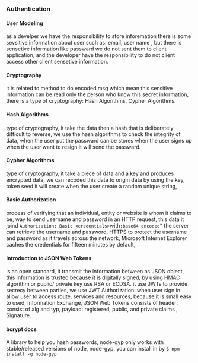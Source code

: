 ### Authentication
#### User Modeling
as a develper we have the responsibility to store inforemation there is some sevsitive information about user such as: email, user name , but there is sensetive information like passward we do not sent them to client application, and the developer have the responsibility to do not client access other client sensetive information.
#### Cryptography
it is related to method to do encoded msg which mean this sensitive information can be read only the person who know this secret information, there is a type of cryptography: Hash Algorithms, Cypher Algorithms.
#### Hash Algorithms
type of cryptography, it take the data then a hash that is deliberately difficult to reverse, we use the hash algorithms to check the integrity of data, when the user put the passward can be stores when the user signs up when the user want to resign it will send the passward.
#### Cypher Algorithms
type of cryptography, it take a piece of data and a key and produces encrypted data, we can recoded this data to origin data by using the key, token seed it will create when the user create a random unique string, 
#### Basic Authorization
 process of verifying that an individual, entity or website is whom it claims to be, way to send username and password in an HTTP request, this data it joind `Authorization: Basic <credentials>`with`:base64 encoded”`  the server can retrieve the username and password, HTTPS to protect the username and password as it travels across the network, Microsoft Internet Explorer caches the credentials for fifteen minutes by default, 
#### Introduction to JSON Web Tokens
is an open standard, it transmit the information between as JSON object, this information is trusted because it is  digitally signed,  by using HMAC algorithm or puplic/ private key use RSA or ECDSA. it use JWTs to provide secrecy between parties, we use JWT Authorization: when user sign in allow user to access route, services and resources, because it is small easy to used, Information Exchange, JSON Web Tokens consists of header: consist of alg and typ, payload: registered, public, and private claims , Signature.
#### bcrypt docs
A library to help you hash passwords, node-gyp only works with stable/released versions of node, node-gyp, you can install in by `$ npm install -g node-gyp`

